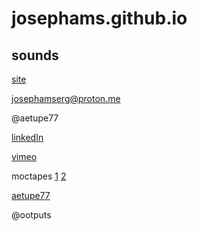 # josephams.github.io

## sounds

[site](https://josephams.github.io/home)

josephamserg@proton.me 

@aetupe77

[linkedIn](https://www.linkedin.com/in/joseph-sergi-6b3a22212/)

[vimeo](https://vimeo.com/user90815478)

moctapes [1](https://moctapes.bandcamp.com/releases) [2](https://soundcloud.com/moctapes)

[aetupe77](https://soundcloud.com/aetupe77)

@ootputs
